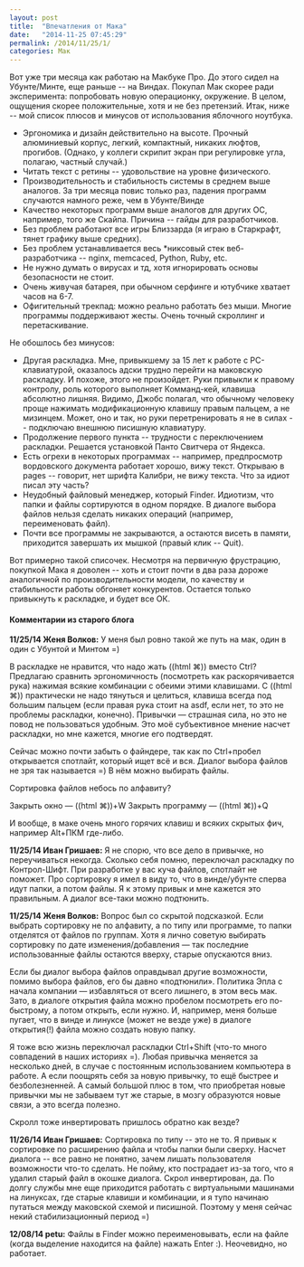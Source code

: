 ```yaml
---
layout: post
title:  "Впечатления от Мака"
date:   "2014-11-25 07:45:29"
permalink: /2014/11/25/1/
categories: Мак
---
```

Вот уже три месяца как работаю на Макбуке Про. До этого сидел на Убунте/Минте, еще раньше -- на Виндах. Покупал Мак скорее ради эксперимента: попробовать новую операционку, окружение. В целом, ощущения скорее положительные, хотя и не без претензий. Итак, ниже -- мой список плюсов и минусов от использования яблочного ноутбука.

- Эргономика и дизайн действительно на высоте. Прочный алюминиевый корпус, легкий, компактный, никаких люфтов, прогибов. (Однако, у коллеги скрипит экран при регулировке угла, полагаю, частный случай.)
- Читать текст с ретины -- удовольствие на уровне физического.
- Производительность и стабильность системы в среднем выше аналогов. За три месяца повис только раз, падения программ случаются намного реже, чем в Убунте/Винде
- Качество некоторых программ выше аналогов для других ОС, например, того же Скайпа. Причина -- гайды для разработчиков.
- Без проблем работают все игры Близзарда (я играю в Старкрафт, тянет графику выше средних).
- Без проблем устанавливается весь *никсовый стек веб-разработчика -- nginx, memcaced, Python, Ruby, etc.
- Не нужно думать о вирусах и тд, хотя игнорировать основы безопасности не стоит.
- Очень живучая батарея, при обычном серфинге и ютубчике хватает часов на 6-7. 
- Офигительный трекпад: можно реально работать без мыши. Многие программы поддерживают жесты. Очень точный скроллинг и перетаскивание.

Не обошлось без минусов:
- Другая раскладка. Мне, привыкшему за 15 лет к работе с PC-клавиатурой, оказалось адски трудно перейти на маковскую раскладку. И похоже, этого не произойдет. Руки привыкли к правому контролу, роль которого выполняет Комманд-кей, клавиша абсолютно лишняя. Видимо, Джобс полагал, что обычному человеку проще нажимать модификационную клавишу правым пальцем, а не мизинцем. Может, оно и так, но руки перетренировать я не в силах -- подключаю внешнюю писишную клавиатуру.
- Продолжение первого пункта -- трудности с переключением раскладки. Решается установкой Панто Свитчера от Яндекса.
- Есть огрехи в некоторых программах -- например, предпросмотр вордовского документа работает хорошо, вижу текст. Открываю в pages -- говорит, нет шрифта Калибри, не вижу текста. Что за идиот писал эту часть?
- Неудобный файловый менеджер, который Finder. Идиотизм, что папки и файлы сортируются в одном порядке. В диалоге выбора файлов нельзя сделать никаких операций (например, переименовать файл).
- Почти все программы не закрываются, а остаются висеть в памяти, приходится завершать их мышкой (правый клик -- Quit).

Вот примерно такой списочек. Несмотря на первичную фрустрацию, покупкой Мака я доволен -- хоть и стоит почти в два раза дороже аналогичной по производительности модели, по качеству и стабильности работы обгоняет конкурентов. Остается только привыкнуть к раскладке, и будет все ОК.



#### Комментарии из старого блога


**11/25/14 Женя Волков:** У меня был ровно такой же путь на мак, один в один с Убунтой и Минтом =)

В раскладке не нравится, что надо жать ((html &#8984;)) вместо Ctrl? Предлагаю сравнить эргономичность (посмотреть как раскорячивается рука) нажимая всякие комбинации с обеими этими клавишами. С ((html &#8984;)) практически не надо тянуться и целиться, клавиша всегда под большим пальцем (если правая рука стоит на asdf, если нет, то это не проблемы раскладки, конечно). Привычки — страшная сила, но это не повод не пользоваться удобным. Это моё субъективное мнение насчет раскладки, но мне кажется, многие его подтвердят.

Сейчас можно почти забыть о файндере, так как по Ctrl+пробел открывается спотлайт, который ищет всё и вся. Диалог выбора файлов не зря так называется =) В нём можно выбирать файлы.

Сортировка файлов небось по алфавиту?

Закрыть окно — ((html &#8984;))+W
Закрыть программу — ((html &#8984;))+Q

И вообще, в маке очень много горячих клавиш и всяких скрытых фич, например Alt+ПКМ где-либо.


**11/25/14 Иван Гришаев:** Я не спорю, что все дело в привычке, но переучиваться некогда. Сколько себя помню, переключал раскладку по Контрол-Шифт. При разработке у вас куча файлов, спотлайт не поможет. Про сортировку я имел в виду то, что в винде/убунте сперва идут папки, а потом файлы. Я к этому привык и мне кажется это правильным. А диалог все-таки можно подтюнить.






**11/25/14 Женя Волков:** Вопрос был со скрытой подсказкой. Если выбрать сортировку не по алфавиту, а по типу или программе, то папки отделятся от файлов по группам. Хотя я лично советую выбирать сортировку по дате изменения/добавления — так последние использованные файлы остаются вверху, старые опускаются вниз.

Если бы диалог выбора файлов оправдывал другие возможности, помимо выбора файлов, его бы давно «подтюнили». Политика Эпла с начала компании — избавляться от всего лишнего, в этом весь мак. Зато, в диалоге открытия файла можно пробелом посмотреть его по-быстрому, а потом открыть, если нужно. И, например, меня больше пугает, что в винде и линуксе (может не везде уже) в диалоге открытия(!) файла можно создать новую папку.

Я тоже всю жизнь переключал раскладки Ctrl+Shift (что-то много совпадений в наших историях =). Любая привычка меняется за несколько дней, в случае с постоянным использованием компьютера в работе. А если поощрять себя за новую привычку, то ещё быстрее и безболезненней. А самый большой плюс в том, что приобретая новые привычки мы не забываем тут же старые, в мозгу образуются новые связи, а это всегда полезно.

Скролл тоже инвертировать пришлось обратно как везде?


**11/26/14 Иван Гришаев:** Сортировка по типу -- это не то. Я привык к сортировке по расширению файла и чтобы папки были сверху. Насчет диалога -- все равно не понятно, зачем лишать пользователя возможности что-то сделать. Не пойму, кто пострадает из-за того, что я удалил старый файл в окошке диалога.
Скрол инвертирован, да. По долгу службы мне еще приходится работать с виртуальными машинами на линуксах, где старые клавиши и комбинации, и я тупо начинаю путаться между маковской схемой и писишной. Поэтому у меня сейчас некий стабилизационный период =)




**12/08/14 petu:** Файлы в Finder можно переименовывать, если на файле (когда выделение находится на файле) нажать Enter :). Неочевидно, но работает.




